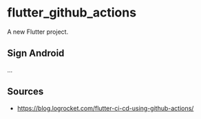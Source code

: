 # flutter_github_actions

A new Flutter project.

## Sign Android

...

## Sources
* https://blog.logrocket.com/flutter-ci-cd-using-github-actions/